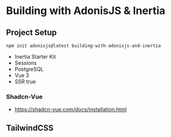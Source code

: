 # Building with AdonisJS &amp; Inertia

## Project Setup
```code
npm init adonisjs@latest building-with-adonisjs-and-inertia
```

- Inertia Starter Kit
- Sessions
- PostgreSQL
- Vue 3
- SSR true

### Shadcn-Vue
- https://shadcn-vue.com/docs/installation.html

## TailwindCSS

